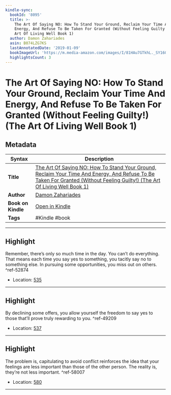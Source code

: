 ```yaml
---
kindle-sync:
  bookId: '8095'
  title: >-
    The Art Of Saying NO: How To Stand Your Ground, Reclaim Your Time And
    Energy, And Refuse To Be Taken For Granted (Without Feeling Guilty!) (The
    Art Of Living Well Book 1)
  author: Damon Zahariades
  asin: B074LZG7KS
  lastAnnotatedDate: '2019-01-09'
  bookImageUrl: 'https://m.media-amazon.com/images/I/81HAu7GTkhL._SY160.jpg'
  highlightsCount: 3
---
```

# The Art Of Saying NO: How To Stand Your Ground, Reclaim Your Time And Energy, And Refuse To Be Taken For Granted (Without Feeling Guilty!) (The Art Of Living Well Book 1)

## Metadata

| Syntax | Description |
| ---------- | ---------- |
| **Title** | [The Art Of Saying NO: How To Stand Your Ground, Reclaim Your Time And Energy, And Refuse To Be Taken For Granted (Without Feeling Guilty!) (The Art Of Living Well Book 1)](https://www.amazon.com/dp/B074LZG7KS?&linkCode=ll1&tag=jwtwkm-20&language=en_US&ref_=as_li_ss_tl) |
| **Author** | [Damon Zahariades](https://www.amazon.com/Damon-Zahariades/e/B011Q3T9ZQ/ref=dp_byline_cont_ebooks_1) |
| **Book on Kindle** | <a href="kindle://book?action=open&asin=B074LZG7KS" target="_blank">Open in Kindle</a> |
| **Tags** | #Kindle #book |

---

## Highlight

Remember, there’s only so much time in the day. You can’t do everything. That means each time you say yes to something, you tacitly say no to something else. In pursuing some opportunities, you miss out on others. ^ref-52874

- Location: [535](kindle://book?action=open&asin=B074LZG7KS&location=535)

---
## Highlight

By declining some offers, you allow yourself the freedom to say yes to those that’ll prove truly rewarding to you. ^ref-49209

- Location: [537](kindle://book?action=open&asin=B074LZG7KS&location=537)

---
## Highlight

The problem is, capitulating to avoid conflict reinforces the idea that your feelings are less important than those of the other person. The reality is, they’re not less important. ^ref-58007

- Location: [580](kindle://book?action=open&asin=B074LZG7KS&location=580)

---
